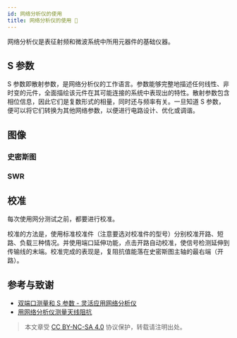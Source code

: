 ```yaml
---
id: 网络分析仪的使用
title: 网络分析仪的使用 🚧
---
```


网络分析仪是表征射频和微波系统中所用元器件的基础仪器。

## S 参数

S 参数即散射参数，是网络分析仪的工作语言。参数能够完整地描述任何线性、非时变的元件，全面描绘该元件在其可能连接的系统中表现出的特性。散射参数包含相位信息，因此它们是复数形式的相量，同时还与频率有关。一旦知道 S 参数，便可以将它们转换为其他网络参数，以便进行电路设计、优化或调谐。

## 图像

### 史密斯图

### SWR

## 校准

每次使用网分测试之前，都要进行校准。

校准的方法是，使用标准校准件（注意要选对校准件的型号）分别校准开路、短路、负载三种情况。并使用端口延伸功能，点击开路自动校准，使信号检测延伸到传输线的末端。校准完成的表现是，复阻抗值能落在史密斯图主轴的最右端（开路）。

## 参考与致谢

- [双端口测量和 S 参数 - 灵活应用网络分析仪](https://zhuanlan.zhihu.com/p/104926377)
- [用网络分析仪测量天线阻抗](https://www.bilibili.com/video/BV1VX4y1M7X8/)

 > 本文章受 [CC BY-NC-SA 4.0](https://creativecommons.org/licenses/by/4.0/deed.zh) 协议保护，转载请注明出处。
